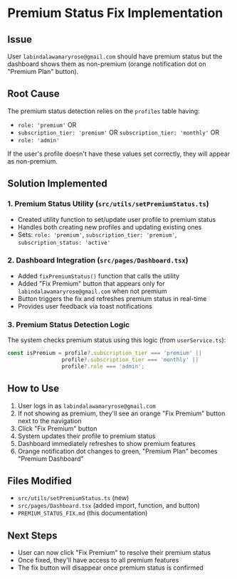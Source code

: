 # Premium Status Fix Implementation

## Issue
User `labindalawamaryrose@gmail.com` should have premium status but the dashboard shows them as non-premium (orange notification dot on "Premium Plan" button).

## Root Cause
The premium status detection relies on the `profiles` table having:
- `role: 'premium'` OR
- `subscription_tier: 'premium'` OR `subscription_tier: 'monthly'` OR
- `role: 'admin'`

If the user's profile doesn't have these values set correctly, they will appear as non-premium.

## Solution Implemented

### 1. Premium Status Utility (`src/utils/setPremiumStatus.ts`)
- Created utility function to set/update user profile to premium status
- Handles both creating new profiles and updating existing ones
- Sets: `role: 'premium'`, `subscription_tier: 'premium'`, `subscription_status: 'active'`

### 2. Dashboard Integration (`src/pages/Dashboard.tsx`)
- Added `fixPremiumStatus()` function that calls the utility
- Added "Fix Premium" button that appears only for `labindalawamaryrose@gmail.com` when not premium
- Button triggers the fix and refreshes premium status in real-time
- Provides user feedback via toast notifications

### 3. Premium Status Detection Logic
The system checks premium status using this logic (from `userService.ts`):
```typescript
const isPremium = profile?.subscription_tier === 'premium' ||
                 profile?.subscription_tier === 'monthly' ||
                 profile?.role === 'admin';
```

## How to Use
1. User logs in as `labindalawamaryrose@gmail.com`
2. If not showing as premium, they'll see an orange "Fix Premium" button next to the navigation
3. Click "Fix Premium" button
4. System updates their profile to premium status
5. Dashboard immediately refreshes to show premium features
6. Orange notification dot changes to green, "Premium Plan" becomes "Premium Dashboard"

## Files Modified
- `src/utils/setPremiumStatus.ts` (new)
- `src/pages/Dashboard.tsx` (added import, function, and button)
- `PREMIUM_STATUS_FIX.md` (this documentation)

## Next Steps
- User can now click "Fix Premium" to resolve their premium status
- Once fixed, they'll have access to all premium features
- The fix button will disappear once premium status is confirmed
